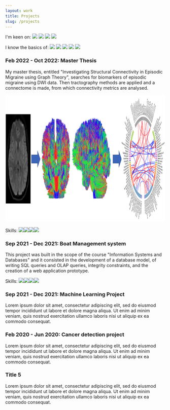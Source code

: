 ```yaml
---
layout: work
title: Projects
slug: /projects
---
```


<p>I'm keen on: 
<img width="40" src="https://cdn.jsdelivr.net/gh/devicons/devicon/icons/matlab/matlab-original.svg" /> <img width="40" src="https://cdn.jsdelivr.net/gh/devicons/devicon/icons/python/python-original-wordmark.svg" /> <img width="40" src="https://cdn.jsdelivr.net/gh/devicons/devicon/icons/postgresql/postgresql-original-wordmark.svg" /> <img width="40" src="https://cdn.jsdelivr.net/gh/devicons/devicon/icons/latex/latex-original.svg" />
</p>
<p>I know the basics of: 
<img width="40" src="https://cdn.jsdelivr.net/gh/devicons/devicon/icons/bash/bash-original.svg" /> <img width="40" src="https://cdn.jsdelivr.net/gh/devicons/devicon/icons/java/java-original-wordmark.svg" /> <img width="40" src="https://cdn.jsdelivr.net/gh/devicons/devicon/icons/arduino/arduino-original-wordmark.svg" /> <img width="40" src="https://cdn.jsdelivr.net/gh/devicons/devicon/icons/jira/jira-original-wordmark.svg" /> <img width="40" src="https://cdn.jsdelivr.net/gh/devicons/devicon/icons/html5/html5-original-wordmark.svg" />
</p>

<div class="timeline">
  <div class="outer">
    <div class="card">
      <div class="info">
        <h3 class="title">Feb 2022 - Oct 2022: Master Thesis</h3>
        <p>My master thesis, entitled "Investigating Structural Connectivity in Episodic Migraine using Graph Theory", searches for biomarkers of episodic migraine using DWI data. Then tractography methods are applied and a connectome is made, from which connectivity metrics are analysed.</p>
        <p><img height="400" src="/assets/img/tractogram.png" class="center"/></p>
        <p>Skills: <img width="40" src="https://cdn.jsdelivr.net/gh/devicons/devicon/icons/bash/bash-original.svg" /><img width="40" src="https://cdn.jsdelivr.net/gh/devicons/devicon/icons/matlab/matlab-original.svg" /><img width="40" src="https://cdn.jsdelivr.net/gh/devicons/devicon/icons/latex/latex-original.svg" /><img width="40" src="https://cdn.jsdelivr.net/gh/devicons/devicon/icons/python/python-original-wordmark.svg" /></p>
      </div>
    </div>
    <div class="card">
      <div class="info">
        <h3 class="title">Sep 2021 - Dec 2021: Boat Management system</h3>
        <p>This project was built in the scope of the course "Information Systems and Databases" and it consisted in the development of a database model, of writing SQL queries and OLAP queries, integrity constraints, and the creation of a web application prototype.</p>
        <p>Skills: <img width="40" src="https://cdn.jsdelivr.net/gh/devicons/devicon/icons/postgresql/postgresql-original-wordmark.svg" /><img width="40" src="https://cdn.jsdelivr.net/gh/devicons/devicon/icons/python/python-original-wordmark.svg" /><img width="40" src="https://cdn.jsdelivr.net/gh/devicons/devicon/icons/bash/bash-original.svg" /><img width="40" src="https://cdn.jsdelivr.net/gh/devicons/devicon/icons/latex/latex-original.svg" /></p>
      </div>
    </div>
    <div class="card">
      <div class="info">
        <h3 class="title">Sep 2021 - Dec 2021: Machine Learning Project</h3>
        <p>Lorem ipsum dolor sit amet, consectetur adipiscing elit, sed do eiusmod tempor incididunt ut labore et dolore magna aliqua. Ut enim ad minim veniam, quis nostrud exercitation ullamco laboris nisi ut aliquip ex ea commodo consequat. </p>
      </div>
    </div>
    <div class="card">
      <div class="info">
        <h3 class="title">Feb 2020 - Jun 2020: Cancer detection project</h3>
        <p>Lorem ipsum dolor sit amet, consectetur adipiscing elit, sed do eiusmod tempor incididunt ut labore et dolore magna aliqua. Ut enim ad minim veniam, quis nostrud exercitation ullamco laboris nisi ut aliquip ex ea commodo consequat. </p>
      </div>
    </div>
    <div class="card">
      <div class="info">
        <h3 class="title">Title 5</h3>
        <p>Lorem ipsum dolor sit amet, consectetur adipiscing elit, sed do eiusmod tempor incididunt ut labore et dolore magna aliqua. Ut enim ad minim veniam, quis nostrud exercitation ullamco laboris nisi ut aliquip ex ea commodo consequat. </p>
      </div>
    </div>
  </div>
</div>


